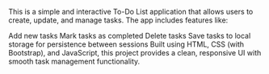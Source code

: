 This is a simple and interactive To-Do List application that allows users to create, update, and manage tasks. The app includes features like:

Add new tasks
Mark tasks as completed
Delete tasks
Save tasks to local storage for persistence between sessions
Built using HTML, CSS (with Bootstrap), and JavaScript, this project provides a clean, responsive UI with smooth task management functionality.
